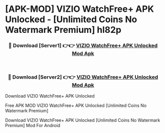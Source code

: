 # [APK-MOD] VIZIO WatchFree+ APK Unlocked - [Unlimited Coins No Watermark Premium] hl82p



<div align="center">
<h3>🔴 Download [Server1] 👉👉 <a href="https://momento.my/?title=VIZIO_WatchFree+_APK_Unlocked">VIZIO WatchFree+ APK Unlocked Mod Apk</a></h3><br>

<h3>🔴 Download [Server2] 👉👉 <a href="https://momento.my/?title=VIZIO_WatchFree+_APK_Unlocked">VIZIO WatchFree+ APK Unlocked Mod Apk</a></h3>
</div>



Download VIZIO WatchFree+ APK Unlocked 

Free APK MOD VIZIO WatchFree+ APK Unlocked [Unlimited Coins No Watermark Premium]

Download VIZIO WatchFree+ APK Unlocked [Unlimited Coins No Watermark Premium] Mod For Android
